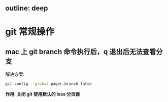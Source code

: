 ## outline: deep

# git 常规操作

## mac 上 git branch 命令执行后，q 退出后无法查看分支

解决方案:

```bash
git config --global pager.branch false
```

**作用: 关闭 git 使用默认的 less 分页器**
